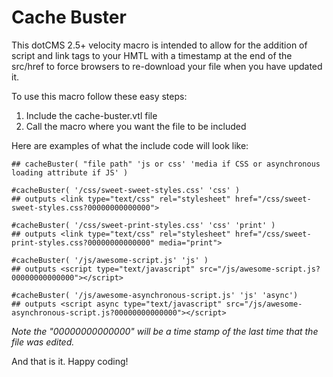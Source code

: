 Cache Buster
====================

This dotCMS 2.5+ velocity macro is intended to allow for the addition of script and link tags to your HMTL with a timestamp at the end of the src/href to force browsers to re-download your file when you have updated it.

To use this macro follow these easy steps:

1. Include the cache-buster.vtl file
2. Call the macro where you want the file to be included

Here are examples of what the include code will look like:

```
## cacheBuster( "file path" 'js or css' 'media if CSS or asynchronous loading attribute if JS' )

#cacheBuster( '/css/sweet-sweet-styles.css' 'css' )
## outputs <link type="text/css" rel="stylesheet" href="/css/sweet-sweet-styles.css?00000000000000">

#cacheBuster( '/css/sweet-print-styles.css' 'css' 'print' )
## outputs <link type="text/css" rel="stylesheet" href="/css/sweet-print-styles.css?00000000000000" media="print">

#cacheBuster( '/js/awesome-script.js' 'js' )
## outputs <script type="text/javascript" src="/js/awesome-script.js?00000000000000"></script>

#cacheBuster( '/js/awesome-asynchronous-script.js' 'js' 'async')
## outputs <script async type="text/javascript" src="/js/awesome-asynchronous-script.js?00000000000000"></script>
```

_Note the "00000000000000" will be a time stamp of the last time that the file was edited._

And that is it. Happy coding!
